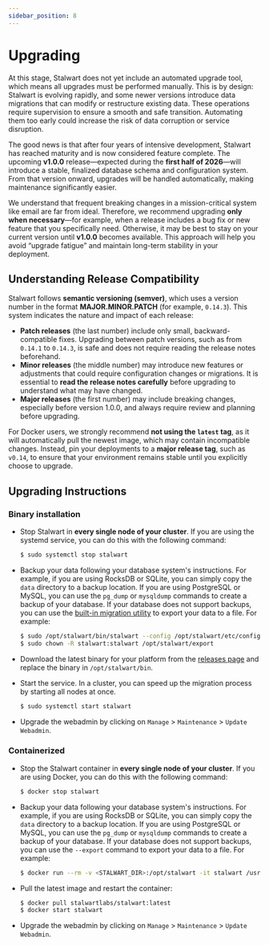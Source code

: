 ```yaml
---
sidebar_position: 8
---
```


# Upgrading

At this stage, Stalwart does not yet include an automated upgrade tool, which means all upgrades must be performed manually. This is by design: Stalwart is evolving rapidly, and some newer versions introduce data migrations that can modify or restructure existing data. These operations require supervision to ensure a smooth and safe transition. Automating them too early could increase the risk of data corruption or service disruption.

The good news is that after four years of intensive development, Stalwart has reached maturity and is now considered feature complete. The upcoming **v1.0.0** release—expected during the **first half of 2026**—will introduce a stable, finalized database schema and configuration system. From that version onward, upgrades will be handled automatically, making maintenance significantly easier.

We understand that frequent breaking changes in a mission-critical system like email are far from ideal. Therefore, we recommend upgrading **only when necessary**—for example, when a release includes a bug fix or new feature that you specifically need. Otherwise, it may be best to stay on your current version until **v1.0.0** becomes available. This approach will help you avoid “upgrade fatigue” and maintain long-term stability in your deployment.

## Understanding Release Compatibility

Stalwart follows **semantic versioning (semver)**, which uses a version number in the format **MAJOR.MINOR.PATCH** (for example, `0.14.3`). This system indicates the nature and impact of each release:

* **Patch releases** (the last number) include only small, backward-compatible fixes. Upgrading between patch versions, such as from `0.14.1` to `0.14.3`, is safe and does not require reading the release notes beforehand.
* **Minor releases** (the middle number) may introduce new features or adjustments that could require configuration changes or migrations. It is essential to **read the release notes carefully** before upgrading to understand what may have changed.
* **Major releases** (the first number) may include breaking changes, especially before version 1.0.0, and always require review and planning before upgrading.

For Docker users, we strongly recommend **not using the `latest` tag**, as it will automatically pull the newest image, which may contain incompatible changes. Instead, pin your deployments to a **major release tag**, such as `v0.14`, to ensure that your environment remains stable until you explicitly choose to upgrade.

## Upgrading Instructions

### Binary installation

- Stop Stalwart in **every single node of your cluster**. If you are using the systemd service, you can do this with the following command:

  ```bash
  $ sudo systemctl stop stalwart
  ```

- Backup your data following your database system's instructions. For example, if you are using RocksDB or SQLite, you can simply copy the `data` directory to a backup location. If you are using PostgreSQL or MySQL, you can use the `pg_dump` or `mysqldump` commands to create a backup of your database. If your database does not support backups, you can use the [built-in migration utility](https://stalw.art/docs/management/migration) to export your data to a file. For example:

  ```bash
  $ sudo /opt/stalwart/bin/stalwart --config /opt/stalwart/etc/config.toml --export /opt/stalwart/export
  $ sudo chown -R stalwart:stalwart /opt/stalwart/export
  ```

- Download the latest binary for your platform from the [releases page](https://github.com/stalwartlabs/stalwart/releases/latest/) and replace the binary in `/opt/stalwart/bin`. 

- Start the service. In a cluster, you can speed up the migration process by starting all nodes at once. 
  ```bash
  $ sudo systemctl start stalwart
  ```

- Upgrade the webadmin by clicking on `Manage` > `Maintenance` > `Update Webadmin`.

### Containerized

- Stop the Stalwart container in **every single node of your cluster**. If you are using Docker, you can do this with the following command:

  ```bash
  $ docker stop stalwart
  ```

- Backup your data following your database system's instructions. For example, if you are using RocksDB or SQLite, you can simply copy the `data` directory to a backup location. If you are using PostgreSQL or MySQL, you can use the `pg_dump` or `mysqldump` commands to create a backup of your database. If your database does not support backups, you can use the `--export` command to export your data to a file. For example:

  ```bash
  $ docker run --rm -v <STALWART_DIR>:/opt/stalwart -it stalwart /usr/local/bin/stalwart --config /opt/stalwart/etc/config.toml --export /opt/stalwart/export
  ```

- Pull the latest image and restart the container:

  ```bash
  $ docker pull stalwartlabs/stalwart:latest
  $ docker start stalwart
  ```
  
- Upgrade the webadmin by clicking on `Manage` > `Maintenance` > `Update Webadmin`.
